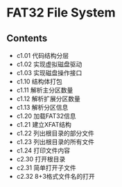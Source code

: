 # FAT32 File System

## Contents

- c1.01 代码结构分层
- c1.02 实现虚拟磁盘驱动
- c1.03 实现磁盘操作接口
- c1.10 结构体打包
- c1.11 解析主分区数量
- c1.12 解析扩展分区数量
- c1.13 解析分区信息
- c1.20 加载FAT32信息
- c1.21 建立XFAT结构
- c1.22 列出根目录的部分文件
- c1.23 列出根目录的所有文件
- c1.24 打印文件内容
- c2.30 打开根目录
- c2.31 简单打开子文件
- c2.32 8+3格式文件名的打开
